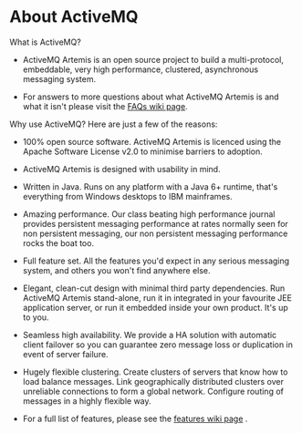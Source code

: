 About ActiveMQ
==============

What is ActiveMQ?

-   ActiveMQ Artemis is an open source project to build a multi-protocol,
    embeddable, very high performance, clustered, asynchronous messaging
    system.

-   For answers to more questions about what ActiveMQ Artemis is and what it
    isn't please visit the [FAQs wiki
    page](http://www.jboss.org/community/wiki/ActiveMQGeneralFAQs).

Why use ActiveMQ? Here are just a few of the reasons:

-   100% open source software. ActiveMQ Artemis is licenced using the Apache
    Software License v2.0 to minimise barriers to adoption.

-   ActiveMQ Artemis is designed with usability in mind.

-   Written in Java. Runs on any platform with a Java 6+ runtime, that's
    everything from Windows desktops to IBM mainframes.

-   Amazing performance. Our class beating high performance journal
    provides persistent messaging performance at rates normally seen for
    non persistent messaging, our non persistent messaging performance
    rocks the boat too.

-   Full feature set. All the features you'd expect in any serious
    messaging system, and others you won't find anywhere else.

-   Elegant, clean-cut design with minimal third party dependencies. Run
    ActiveMQ Artemis stand-alone, run it in integrated in your favourite JEE
    application server, or run it embedded inside your own product. It's
    up to you.

-   Seamless high availability. We provide a HA solution with automatic
    client failover so you can guarantee zero message loss or
    duplication in event of server failure.

-   Hugely flexible clustering. Create clusters of servers that know how
    to load balance messages. Link geographically distributed clusters
    over unreliable connections to form a global network. Configure
    routing of messages in a highly flexible way.

-   For a full list of features, please see the [features wiki
    page](http://www.jboss.org/community/wiki/ActiveMQFeatures) .


